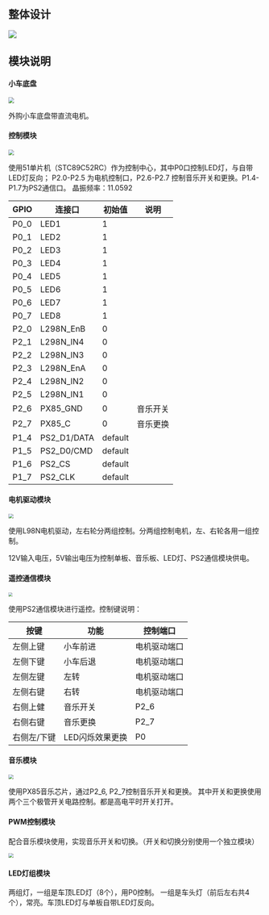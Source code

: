 ## 整体设计

![](integrate_archetecture.png)



## 模块说明

#### 小车底盘
<img src="modules/car.jpg" style="zoom:70%;" />

外购小车底盘带直流电机。


#### 控制模块
<img src="modules/stc89c52rc.jpg" style="zoom: 67%;" />

使用51单片机（STC89C52RC）作为控制中心，其中P0口控制LED灯，与自带LED灯反向； P2.0-P2.5 为电机控制口，P2.6-P2.7 控制音乐开关和更换。P1.4-P1.7为PS2通信口。
晶振频率：11.0592

| GPIO | 连接口      | 初始值  | 说明     |
| ---- | ----------- | ------- | -------- |
| P0_0 | LED1        | 1       |          |
| P0_1 | LED2        | 1       |          |
| P0_2 | LED3        | 1       |          |
| P0_3 | LED4        | 1       |          |
| P0_4 | LED5        | 1       |          |
| P0_5 | LED6        | 1       |          |
| P0_6 | LED7        | 1       |          |
| P0_7 | LED8        | 1       |          |
| P2_0 | L298N_EnB   | 0       |          |
| P2_1 | L298N_IN4   | 0       |          |
| P2_2 | L298N_IN3   | 0       |          |
| P2_3 | L298N_EnA   | 0       |          |
| P2_4 | L298N_IN2   | 0       |          |
| P2_5 | L298N_IN1   | 0       |          |
| P2_6 | PX85_GND    | 0       | 音乐开关 |
| P2_7 | PX85_C      | 0       | 音乐更换 |
| P1_4 | PS2_D1/DATA | default |          |
| P1_5 | PS2_D0/CMD  | default |          |
| P1_6 | PS2_CS      | default |          |
| P1_7 | PS2_CLK     | default |          |



#### 电机驱动模块
<img src="modules/L298N.png" style="zoom:60%;" />

使用L98N电机驱动，左右轮分两组控制。分两组控制电机，左、右轮各用一组控制。

12V输入电压，5V输出电压为控制单板、音乐板、LED灯、PS2通信模块供电。



#### 遥控通信模块

<img src="modules/ps2.jpg" style="zoom:50%;" />

使用PS2通信模块进行遥控。控制键说明：

| 按键        | 功能            | 控制端口     |
| ----------- | --------------- | ------------ |
| 左侧上键    | 小车前进        | 电机驱动端口 |
| 左侧下键    | 小车后退        | 电机驱动端口 |
| 左侧左键    | 左转            | 电机驱动端口 |
| 左侧右键    | 右转            | 电机驱动端口 |
| 右侧上健    | 音乐开关        | P2_6         |
| 右侧右键    | 音乐更换        | P2_7         |
| 右侧左/下键 | LED闪烁效果更换 | P0           |



#### 音乐模块

<img src="modules/px85.png" style="zoom:60%;" />

使用PX85音乐芯片，通过P2_6, P2_7控制音乐开关和更换。 其中开关和更换使用两个三个极管开关电路控制。都是高电平时开关打开。



#### PWM控制模块

配合音乐模块使用，实现音乐开关和切换。（开关和切换分别使用一个独立模块）

<img src="modules/pwm_mos.jpg" style="zoom:60%;" />

#### LED灯组模块

 两组灯，一组是车顶LED灯（8个），用P0控制。 一组是车头灯（前后左右共4个），常亮。车顶LED灯与单板自带LED灯反向。